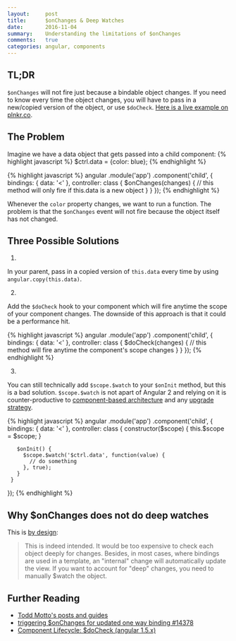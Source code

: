 ```yaml
---
layout:     post
title:      $onChanges & Deep Watches
date:       2016-11-04
summary:    Understanding the limitations of $onChanges
comments:   true
categories: angular, components
---
```


## TL;DR

`$onChanges` will not fire just because a bindable object changes. If you need to know every time the object changes, you will have to pass in a new/copied version of the object, or use `$doCheck`. [Here is a live example on plnkr.co](http://plnkr.co/edit/rJZdWgOhwqSkz3spg3TS?p=preview).

## The Problem

Imagine we have a data object that gets passed into a child component:
{% highlight javascript %}
$ctrl.data = {color: blue};
{% endhighlight %}

{% highlight javascript %}
angular
  .module('app')
  .component('child', {
    bindings: {
      data: '<'
    },
    controller: class {
      $onChanges(changes) {
        // this method will only fire if this.data is a new object
      }
    }
  });
{% endhighlight %}

Whenever the `color` property changes, we want to run a function. The problem is that the `$onChanges` event will not fire because the object itself has not changed.

## Three Possible Solutions

1.
In your parent, pass in a copied version of `this.data` every time by using `angular.copy(this.data)`.

2.
Add the `$doCheck` hook to your component which will fire anytime the scope of your component changes. The downside of this approach is that it could be a performance hit.

{% highlight javascript %}
angular
 .module('app')
 .component('child', {
   bindings: {
     data: '<'
   },
   controller: class {
     $doCheck(changes) {
       // this method will fire anytime the component's scope changes
     }
   }
 });
{% endhighlight %}

3.
You can still technically add `$scope.$watch` to your `$onInit` method, but this is a bad solution. `$scope.$watch` is not apart of Angular 2 and relying on it is counter-productive to [component-based architecture](https://github.com/toddmotto/angular-1-5-components-app) and any [upgrade strategy](https://angular.io/docs/ts/latest/guide/upgrade.html).

 {% highlight javascript %}
 angular
   .module('app')
   .component('child', {
     bindings: {
       data: '<'
     },
     controller: class {
       constructor($scope) {
         this.$scope = $scope;
       }

       $onInit() {
         $scope.$watch('$ctrl.data', function(value) {
           // do something
         }, true);
       }
     }
   });
 {% endhighlight %}


## Why $onChanges does not do deep watches

This is [by design](https://github.com/angular/angular.js/issues/14378#issuecomment-207351242):

> This is indeed intended. It would be too expensive to check each object deeply for changes. Besides, in most cases, where bindings are used in a template, an "internal" change will automatically update the view. If you want to account for "deep" changes, you need to manually $watch the object.

## Further Reading

- [Todd Motto's posts and guides](https://github.com/toddmotto/angular-styleguide)
- [triggering $onChanges for updated one way binding #14378](https://github.com/angular/angular.js/issues/14378#issuecomment-207351242)
- [Component Lifecycle: $doCheck (angular 1.5.x)](http://www.kristofdegrave.be/2016/07/component-lifecycle-docheck-angular-15x_22.html)

